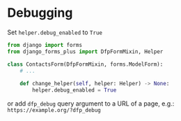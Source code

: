 # Debugging

Set `helper.debug_enabled` to `True`
```python
from django import forms
from django_forms_plus import DfpFormMixin, Helper

class ContactsForm(DfpFormMixin, forms.ModelForm):
    # ...
    
    def change_helper(self, helper: Helper) -> None:
        helper.debug_enabled = True
```

or add `dfp_debug` query argument to a URL of a page, e.g.: `https://example.org/?dfp_debug`
